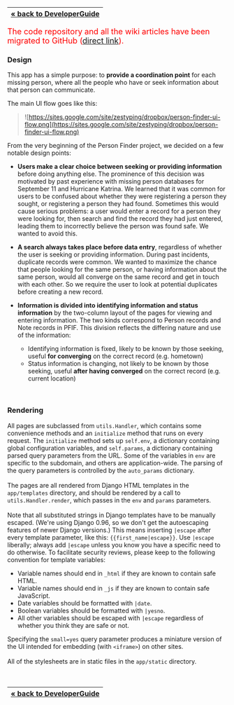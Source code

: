 | [« back to DeveloperGuide](DeveloperGuide.md) |
|:----------------------------------------------|

<font color='red' size='4'>The code repository and all the wiki articles have been migrated to GitHub (<a href='https://github.com/google/personfinder/wiki/UserInterface'>direct link</a>).</font>

### Design ###

This app has a simple purpose: to **provide a coordination point** for each missing person, where all the people who have or seek information about that person can communicate.

The main UI flow goes like this:

> ![https://sites.google.com/site/zestyping/dropbox/person-finder-ui-flow.png](https://sites.google.com/site/zestyping/dropbox/person-finder-ui-flow.png)

From the very beginning of the Person Finder project, we decided on a few notable design points:

  * **Users make a clear choice between seeking or providing information** before doing anything else.  The prominence of this decision was motivated by past experience with missing person databases for September 11 and Hurricane Katrina.  We learned that it was common for users to be confused about whether they were registering a person they sought, or registering a person they had found.  Sometimes this would cause serious problems: a user would enter a record for a person they were looking for, then search and find the record they had just entered, leading them to incorrectly believe the person was found safe.  We wanted to avoid this.

  * **A search always takes place before data entry**, regardless of whether the user is seeking or providing information.  During past incidents, duplicate records were common.  We wanted to maximize the chance that people looking for the same person, or having information about the same person, would all converge on the same record and get in touch with each other.  So we require the user to look at potential duplicates before creating a new record.

  * **Information is divided into identifying information and status information** by the two-column layout of the pages for viewing and entering information.  The two kinds correspond to Person records and Note records in PFIF.  This division reflects the differing nature and use of the information:
    * Identifying information is fixed, likely to be known by those seeking, useful **for converging** on the correct record (e.g. hometown)
    * Status information is changing, not likely to be known by those seeking, useful **after having converged** on the correct record (e.g. current location)

<br>
<h3>Rendering</h3>

All pages are subclassed from <code>utils.Handler</code>, which contains some convenience methods and an <code>initialize</code> method that runs on every request.  The <code>initialize</code> method sets up <code>self.env</code>, a dictionary containing global configuration variables, and <code>self.params</code>, a dictionary containing parsed query parameters from the URL.  Some of the variables in <code>env</code> are specific to the subdomain, and others are application-wide.  The parsing of the query parameters is controlled by the <code>auto_params</code> dictionary.<br>
<br>
The pages are all rendered from Django HTML templates in the <code>app/templates</code> directory, and should be rendered by a call to <code>utils.Handler.render</code>, which passes in the <code>env</code> and <code>params</code> parameters.<br>
<br>
Note that all substituted strings in Django templates have to be manually escaped.  (We're using Django 0.96, so we don't get the autoescaping features of newer Django versions.)  This means inserting <code>|escape</code> after every template parameter, like this: <code>{{first_name|escape}}</code>.  Use <code>|escape</code> liberally; always add <code>|escape</code> unless you know you have a specific need to do otherwise.  To facilitate security reviews, please keep to the following convention for template variables:<br>
<ul><li>Variable names should end in <code>_html</code> if they are known to contain safe HTML.<br>
</li><li>Variable names should end in <code>_js</code> if they are known to contain safe JavaScript.<br>
</li><li>Date variables should be formatted with <code>|date</code>.<br>
</li><li>Boolean variables should be formatted with <code>|yesno</code>.<br>
</li><li>All other variables should be escaped with <code>|escape</code> regardless of whether you think they are safe or not.</li></ul>

Specifying the <code>small=yes</code> query parameter produces a miniature version of the UI intended for embedding (with <code>&lt;iframe&gt;</code>) on other sites.<br>
<br>
All of the stylesheets are in static files in the <code>app/static</code> directory.<br>
<br>
<br>
<table><thead><th> <a href='DeveloperGuide.md'>« back to DeveloperGuide</a> </th></thead><tbody>
